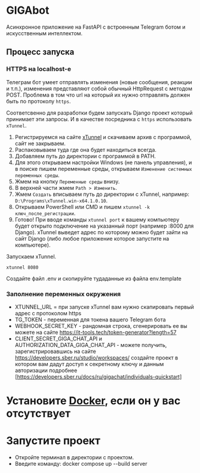 # GIGAbot

Асинхронное приложение на FastAPI с встроенным Telegram ботом и искусственным интеллектом.

## Процесс запуска

### HTTPS на localhost-е

Телеграм бот умеет отправлять изменения (новые сообщения, реакции и т.п.), изменения представляют собой обычный HttpRequest с методом POST. Проблема в том что url на который их нужно отправлять должен быть по протоколу `https`.

Соответсвенно для разработки будем запускать Django проект который принимает эти запросы. И в качестве посредника с `https` использовать `xTunnel`.

1. Регистрируемся на сайте [xTunnel](https://xtunnel.ru/) и скачиваем архив с программой, сайт не закрываем.
2. Распаковываем туда где она будет находиться всегда.
3. Добавляем путь до директории с программой в PATH.
4. Для этого открываем настройки Windows (не панель управления), и в поиске пишем переменные среды, открываем `Изменение системных переменных среды`.
5. Жмем на кнопку `Переменные среды` внизу.
6. В верхней части жмем `Path > Изменить`.
7. Жмем `Создать` вписываем путь до директории с xTunnel, например: `D:\Programs\xTunnel.win-x64.1.0.10`.
8. Открываем PowerShell или CMD и пишем `xtunnel -k ключ_после_регистрации`.
9. Готово! При вводе команды `xtunnel port` к вашему компьютеру будет открыто подключение на указанный порт (например :8000 для Django). xTunnel выведет адрес по которому можно будет зайти на сайт Django (либо любое приложение которое запустите на компьютере).

Запускаем xTunnel.

```
xtunnel 8080
```

Создайте файл .env и скопируйте тудаданные из файла env.template
### Заполнение переменных окружения
- XTUNNEL_URL = при запуске xTunnel вам нужно скапировать первый адрес с протоколом https
- TG_TOKEN - переменная для токена вашего Telegram бота
- WEBHOOK_SECRET_KEY - рандомная строка, сгенерировать ее вы можете на сайте https://it-tools.tech/token-generator?length=57
- CLIENT_SECRET_GIGA_CHAT_API и AUTHORIZATION_DATA_GIGA_CHAT_API - можете получить, зарегистрировавшись на сайте https://developers.sber.ru/studio/workspaces/
создайте проект в котором вам дадут доступ к секретному ключу и данным авторизации подробнее [https://developers.sber.ru/docs/ru/gigachat/individuals-quickstart]

# Установите [Docker](https://www.docker.com/products/docker-desktop/), если он у вас отсутствует
# Запустите проект
- Откройте терминал в директории с проектом. 
- Введите команду: docker compose up --build server
